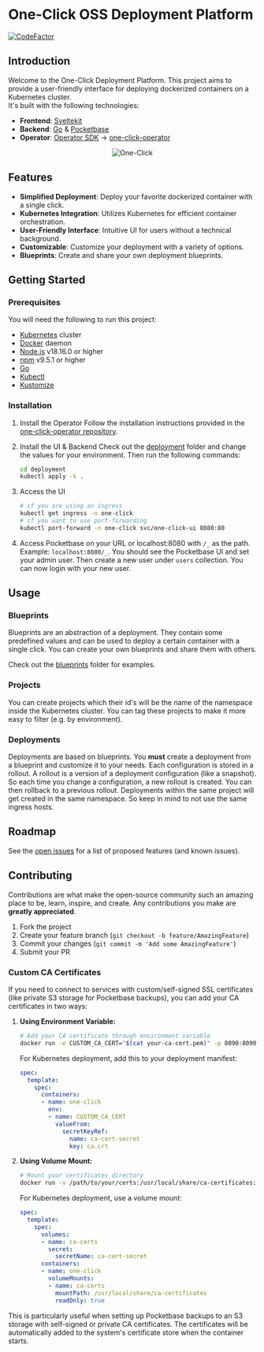 # One-Click OSS Deployment Platform

[![CodeFactor](https://www.codefactor.io/repository/github/janlauber/one-click/badge)](https://www.codefactor.io/repository/github/janlauber/one-click)

## Introduction

Welcome to the One-Click Deployment Platform. This project aims to provide a user-friendly interface for deploying dockerized containers on a Kubernetes cluster.  
It's built with the following technologies:

- **Frontend**: [Sveltekit](https://kit.svelte.dev/)
- **Backend**: [Go](https://golang.org/) & [Pocketbase](https://pocketbase.io/)
- **Operator**: [Operator SDK](https://sdk.operatorframework.io/) -> [one-click-operator](https://github.com/janlauber/one-click-operator)

<div align="center">
	<img src="./docs/assets/images/gif/one-click-new.gif" alt="One-Click">
</div>

## Features

- **Simplified Deployment**: Deploy your favorite dockerized container with a single click.
- **Kubernetes Integration**: Utilizes Kubernetes for efficient container orchestration.
- **User-Friendly Interface**: Intuitive UI for users without a technical background.
- **Customizable**: Customize your deployment with a variety of options.
- **Blueprints**: Create and share your own deployment blueprints.

## Getting Started

### Prerequisites

You will need the following to run this project:

- [Kubernetes](https://kubernetes.io/) cluster
- [Docker](https://www.docker.com/) daemon
- [Node.js](https://nodejs.org/en/) v18.16.0 or higher
- [npm](https://www.npmjs.com/) v9.5.1 or higher
- [Go](https://golang.org/)
- [Kubectl](https://kubernetes.io/docs/tasks/tools/)
- [Kustomize](https://kubernetes.io/docs/tasks/manage-kubernetes-objects/kustomization/)

### Installation

1. Install the Operator
   Follow the installation instructions provided in the [one-click-operator repository](https://github.com/janlauber/one-click-operator).

2. Install the UI & Backend
    Check out the [deployment](./deployment/) folder and change the values for your environment. Then run the following commands:
    ```sh
    cd deployment
    kubectl apply -k .
    ```

3. Access the UI
    ```sh
    # if you are using an ingress
    kubectl get ingress -n one-click
    # if you want to use port-forwarding
    kubectl port-forward -n one-click svc/one-click-ui 8080:80
    ```

4. Access Pocketbase on your URL or localhost:8080 with `/_` as the path. Example: `localhost:8080/_`. You should see the Pocketbase UI and set your admin user. Then create a new user under `users` collection. You can now login with your new user.

## Usage

### Blueprints

Blueprints are an abstraction of a deployment. They contain some predefined values and can be used to deploy a certain container with a single click. You can create your own blueprints and share them with others.

Check out the [blueprints](./docs/blueprints/) folder for examples.

### Projects

You can create projects which their id's will be the name of the namespace inside the Kubernetes cluster. You can tag these projects to make it more easy to filter (e.g. by environment).

### Deployments

Deployments are based on blueprints. You **must** create a deployment from a blueprint and customize it to your needs.
Each configuration is stored in a rollout. A rollout is a version of a deployment configuration (like a snapshot). So each time you change a configuration, a new rollout is created. You can then rollback to a previous rollout. Deployments within the same project will get created in the same namespace. So keep in mind to not use the same ingress hosts.

## Roadmap

See the [open issues](https://github.com/janlauber/one-click/issues) for a list of proposed features (and known issues).

## Contributing

Contributions are what make the open-source community such an amazing place to be, learn, inspire, and create. Any contributions you make are **greatly appreciated**.

1. Fork the project
2. Create your feature branch (`git checkout -b feature/AmazingFeature`)
3. Commit your changes (`git commit -m 'Add some AmazingFeature'`)
4. Submit your PR

### Custom CA Certificates

If you need to connect to services with custom/self-signed SSL certificates (like private S3 storage for Pocketbase backups), you can add your CA certificates in two ways:

1. **Using Environment Variable:**
   ```bash
   # Add your CA certificate through environment variable
   docker run -e CUSTOM_CA_CERT="$(cat your-ca-cert.pem)" -p 8090:8090 one-click
   ```

   For Kubernetes deployment, add this to your deployment manifest:
   ```yaml
   spec:
     template:
       spec:
         containers:
         - name: one-click
           env:
           - name: CUSTOM_CA_CERT
             valueFrom:
               secretKeyRef:
                 name: ca-cert-secret
                 key: ca.crt
   ```

2. **Using Volume Mount:**
   ```bash
   # Mount your certificates directory
   docker run -v /path/to/your/certs:/usr/local/share/ca-certificates:ro -p 8090:8090 one-click
   ```

   For Kubernetes deployment, use a volume mount:
   ```yaml
   spec:
     template:
       spec:
         volumes:
         - name: ca-certs
           secret:
             secretName: ca-cert-secret
         containers:
         - name: one-click
           volumeMounts:
           - name: ca-certs
             mountPath: /usr/local/share/ca-certificates
             readOnly: true
   ```

This is particularly useful when setting up Pocketbase backups to an S3 storage with self-signed or private CA certificates. The certificates will be automatically added to the system's certificate store when the container starts.

